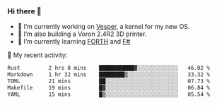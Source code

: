 ### Hi there 👋

<!--
**berkus/berkus** is a ✨ _special_ ✨ repository because its `README.md` (this file) appears on your GitHub profile.

Here are some ideas to get you started:

- 🔭 I’m currently working on ...
- 🌱 I’m currently learning ...
- 👯 I’m looking to collaborate on ...
- 🤔 I’m looking for help with ...
- 💬 Ask me about ...
- 📫 How to reach me: ...
- 😄 Pronouns: ...
- ⚡ Fun fact: ...
-->

- 🔭 I’m currently working on [Vesper](https://github.com/metta-systems/vesper), a kernel for my new OS.
- 🔭 I’m also building a Voron 2.4R2 3D printer.
- 🌱 I’m currently learning [FORTH](http://forth.com/starting-forth/) and [F#](https://fsharpforfunandprofit.com/)

💼 My recent activity:

<!--START_SECTION:waka-->

```txt
Rust         2 hrs 8 mins    ███████████▓░░░░░░░░░░░░░   46.02 %
Markdown     1 hr 32 mins    ████████▒░░░░░░░░░░░░░░░░   33.32 %
TOML         21 mins         ██░░░░░░░░░░░░░░░░░░░░░░░   07.73 %
Makefile     19 mins         █▓░░░░░░░░░░░░░░░░░░░░░░░   06.84 %
YAML         15 mins         █▒░░░░░░░░░░░░░░░░░░░░░░░   05.54 %
```

<!--END_SECTION:waka-->
